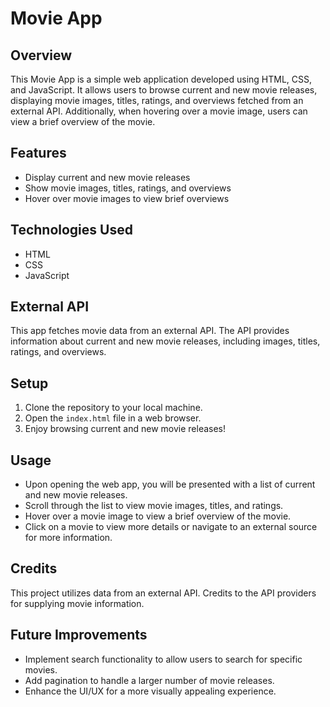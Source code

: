 # Movie App

## Overview
This Movie App is a simple web application developed using HTML, CSS, and JavaScript. It allows users to browse current and new movie releases, displaying movie images, titles, ratings, and overviews fetched from an external API. Additionally, when hovering over a movie image, users can view a brief overview of the movie.

## Features
- Display current and new movie releases
- Show movie images, titles, ratings, and overviews
- Hover over movie images to view brief overviews

## Technologies Used
- HTML
- CSS
- JavaScript

## External API
This app fetches movie data from an external API. The API provides information about current and new movie releases, including images, titles, ratings, and overviews.

## Setup
1. Clone the repository to your local machine.
2. Open the `index.html` file in a web browser.
3. Enjoy browsing current and new movie releases!

## Usage
- Upon opening the web app, you will be presented with a list of current and new movie releases.
- Scroll through the list to view movie images, titles, and ratings.
- Hover over a movie image to view a brief overview of the movie.
- Click on a movie to view more details or navigate to an external source for more information.

## Credits
This project utilizes data from an external API. Credits to the API providers for supplying movie information.

## Future Improvements
- Implement search functionality to allow users to search for specific movies.
- Add pagination to handle a larger number of movie releases.
- Enhance the UI/UX for a more visually appealing experience.
